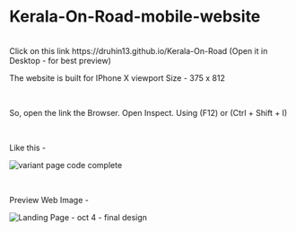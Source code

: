 # Kerala-On-Road-mobile-website
<br>
Click on this link 
https://druhin13.github.io/Kerala-On-Road
(Open it in Desktop - for best preview)

<br>

The website is built for IPhone X viewport
Size - 375 x 812

<br>

So, open the link the Browser.
Open Inspect.
Using (F12) or (Ctrl + Shift + I)

<br>



Like this -

![variant page code complete](https://user-images.githubusercontent.com/46156118/67115497-ffab1c00-f1fb-11e9-9023-b798e9fbf0da.PNG)





<br>



Preview Web Image - 

![Landing Page - oct 4 - final design](https://user-images.githubusercontent.com/46156118/66249592-5f60ec00-e753-11e9-9db3-f5ee4bf4fe82.png)
